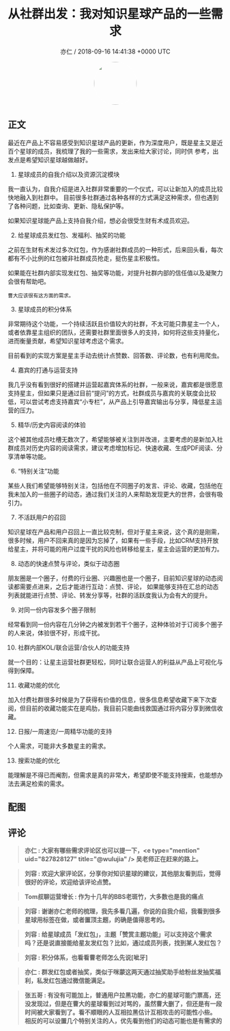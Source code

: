 <h1 align="center">从社群出发：我对知识星球产品的一些需求</h1>
<p align="center">
    <a>亦仁 / 2018-09-16 14:41:38 &#43;0000 UTC</a>
</p>

<div align="center">
    <img src="https://images.zsxq.com/Fn3NQqCN8nuGF86yZPXSbEsl0mb3?e=1590940799&amp;token=kIxbL07-8jAj8w1n4s9zv64FuZZNEATmlU_Vm6zD:pfbNc8W3hS0oYG_hyXXh_rHMHuc=" width="100" height="100" style="border:1px solid;border-radius:50%; color:#ffffff"/>
</div>

## 正文

<div>
   

最近在产品上不容易感受到知识星球产品的更新，作为深度用户，既是星主又是近百个星球的成员，我梳理了我的一些需求，发出来给大家讨论，同时供        参考，出发点是希望知识星球越做越好。 

1. 星球成员的自我介绍以及资源沉淀模块

我一直认为，自我介绍是进入社群非常重要的一个仪式，可以让新加入的成员比较快地融入到社群中。 目前很多社群通过各种各样的方式满足这种需求，但也遇到了各种问题，比如查询、更新、隐私保护等。 

如果知识星球能产品上支持自我介绍，想必会很受生财有术成员欢迎。

2. 给星球成员发红包、发福利、抽奖的功能

之前在生财有术发过多次红包，作为感谢社群成员的一种形式，后来回头看，每次都有不小比例的红包被非社群成员抢走，挺伤星主积极性。

如果能在社群内部实现发红包、抽奖等功能，对提升社群内部的信任值以及凝聚力会很有帮助吧。

    曹大应该很有这方面的需求。

3. 星球成员的积分体系

非常期待这个功能，一个持续活跃且价值较大的社群，不太可能只靠星主一个人，或者依靠星主组织的团队，还需要社群里面很多人的支持，如何将这些支持量化，进而衡量贡献，希望知识星球考虑这个需求。 

目前看到的实现方案是星主手动去统计点赞数、回答数、评论数，也有利用爬虫。 

4. 嘉宾的打通与运营支持

我几乎没有看到很好的搭建并运营起嘉宾体系的社群，一般来说，嘉宾都是很愿意支持星主，但如果只是通过目前“提问”的方式，社群成员与嘉宾的关联度会比较低，可以尝试考虑支持嘉宾“小专栏”，从产品上引导嘉宾输出与分享，降低星主运营的压力。 

5. 精华/历史内容阅读的体验

这个被其他成员吐槽无数次了，希望能够被关注到并改进，主要考虑的是新加入社群成员对历史内容的阅读需求，建议考虑增加标记、快速收藏、生成PDF阅读、分享清单等功能。

6. “特别关注”功能

某些人我们希望能够特别关注，包括他在不同圈子的发言、评论、收藏，包括他在我未加入的一些圈子的动态，通过我们关注的人来帮助发现更大的世界，会很有吸引力。

7. 不活跃用户的召回

知识星球在产品和用户召回上一直比较克制，但对于星主来说，这个真的是刚需，很多时候，用户不回来真的是因为忘掉了，如果有一些手段，比如CRM支持开放给星主，并将可能的用户过度干扰的风险也转移给星主，星主会运营的更加有力。 

8. 动态的快速点赞与评论，类似于动态圈

朋友圈是一个圈子，付费的行业圈、兴趣圈也是一个圈子，目前知识星球的动态阅读都需要点进来，之后才能进行互动：点赞、评论， 如果能够支持在汇总的动态列表就能进行点赞、评论、转发分享等，社群的活跃度我认为会有大的提升。 

9. 对同一份内容发多个圈子限制

经常看到同一份内容在几分钟之内被发到若干个圈子，这种体验对于订阅多个圈子的人来说，体验很不好，形成干扰。

10. 社群内部KOL/联合运营/合伙人的功能支持

就一个目的：让星主运营社群更轻松，同时让联合运营人的利益从产品上可视化与得到保障。

11. 收藏功能的优化

加入付费社群很多时候是为了获得有价值的信息，很多信息希望收藏下来下次查阅，但目前的收藏功能实在是鸡肋，我目前只能曲线救国通过将内容分享到微信收藏。

12. 日报/一周速览/一周精华功能的支持

个人需求，可能非大多数星主的需求。

13. 搜索功能的优化 

能理解是不得已而阉割，但需求是真的非常大，希望即使不能支持搜索，也能想办法去满足检索的需求。
</div>

## 配图
<div class="image" align="center">

</div>

## 评论

<div align="left">
<div>

<blockquote >
<span> <strong>亦仁 : 大家有哪些需求评论区也可以提一下，&lt;e type=&#34;mention&#34; uid=&#34;827828127&#34; title=&#34;@wulujia&#34; /&gt;  吴老师正在赶来的路上。 </strong></span>
</blockquote>

<blockquote >
<span> <strong>刘容 : 欢迎大家评论区，分享你对知识星球的建议，其他朋友看到后，觉得很好的评论，欢迎给该评论点赞。 </strong></span>
</blockquote>

<blockquote >
<span> <strong>Tom叔聊运营增长 : 作为十几年的BBS老斑竹，大多数也是我的痛点 </strong></span>
</blockquote>

<blockquote >
<span> <strong>刘容 : 谢谢亦仁老师的梳理，我先多看几遍，你说的自我介绍，我看到很多星球用标签在做，或者置顶主题，的确是值得思考的。 </strong></span>
</blockquote>

<blockquote >
<span> <strong>刘容 : 给星球成员「发红包」，主题「赞赏主题功能」可以支持这个需求吗？还是说直接能给星友发红包？比如，通过成员列表，找到某人发红包？ </strong></span>
</blockquote>

<blockquote >
<span> <strong>刘容 : 积分体系，也看看曹老师怎么先说[呲牙] </strong></span>
</blockquote>

<blockquote >
<span> <strong>亦仁 : 群发红包或者抽奖，类似于咪蒙这两天通过抽奖助手给粉丝发抽奖福利，私发红包通过微信能满足。 </strong></span>
</blockquote>

<blockquote >
<span> <strong>张五哥 : 有没有可能加上，普通用户拉黑功能，亦仁的星球可能门票高，还没发现过，但是在曹大的星球看到过对骂的，虽然曹大删了，但还是有一段时间被大家看到了。看不顺眼的人互相拉黑估计互相攻击的可能性小些。
相反的可以设置几个特别关注的人，优先看到他们的动态可能也是有需求的 </strong></span>
</blockquote>

</div>
</div>